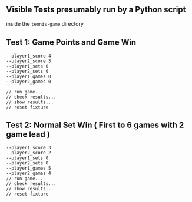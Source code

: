## Visible Tests presumably run by a Python script
inside the `tennis-game` directory
## 
## Test 1: Game Points and Game Win
```
--player1_score 4
--player2_score 3
--player1_sets 0
--player2_sets 0
--player1_games 0
--player2_games 0

// run game...
// check results...
// show results...
// reset fixture
```

## Test 2: Normal Set Win ( First to 6 games with 2 game lead )
```
--player1_score 3
--player2_score 2
--player1_sets 0
--player2_sets 0
--player1_games 5
--player2_games 4
// run game...
// check results...
// show results...
// reset fixture
```
